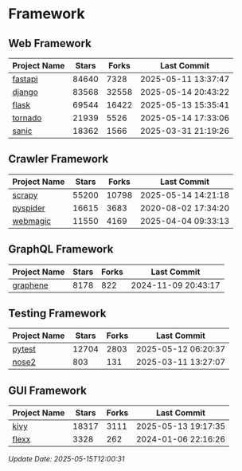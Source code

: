 # Framework

## Web Framework
| Project Name | Stars | Forks | Last Commit |
| ------------ | ----- | ----- | ----------- |
| [fastapi](https://github.com/fastapi/fastapi) | 84640 | 7328 | 2025-05-11 13:37:47 |
| [django](https://github.com/django/django) | 83568 | 32558 | 2025-05-14 20:43:22 |
| [flask](https://github.com/pallets/flask) | 69544 | 16422 | 2025-05-13 15:35:41 |
| [tornado](https://github.com/tornadoweb/tornado) | 21939 | 5526 | 2025-05-14 17:33:06 |
| [sanic](https://github.com/sanic-org/sanic) | 18362 | 1566 | 2025-03-31 21:19:26 |

## Crawler Framework
| Project Name | Stars | Forks | Last Commit |
| ------------ | ----- | ----- | ----------- |
| [scrapy](https://github.com/scrapy/scrapy) | 55200 | 10798 | 2025-05-14 14:21:18 |
| [pyspider](https://github.com/binux/pyspider) | 16615 | 3683 | 2020-08-02 17:34:20 |
| [webmagic](https://github.com/code4craft/webmagic) | 11550 | 4169 | 2025-04-04 09:33:13 |

## GraphQL Framework
| Project Name | Stars | Forks | Last Commit |
| ------------ | ----- | ----- | ----------- |
| [graphene](https://github.com/graphql-python/graphene) | 8178 | 822 | 2024-11-09 20:43:17 |

## Testing Framework
| Project Name | Stars | Forks | Last Commit |
| ------------ | ----- | ----- | ----------- |
| [pytest](https://github.com/pytest-dev/pytest) | 12704 | 2803 | 2025-05-12 06:20:37 |
| [nose2](https://github.com/nose-devs/nose2) | 803 | 131 | 2025-03-11 13:27:07 |

## GUI Framework
| Project Name | Stars | Forks | Last Commit |
| ------------ | ----- | ----- | ----------- |
| [kivy](https://github.com/kivy/kivy) | 18317 | 3111 | 2025-05-13 19:17:35 |
| [flexx](https://github.com/flexxui/flexx) | 3328 | 262 | 2024-01-06 22:16:26 |

*Update Date: 2025-05-15T12:00:31*